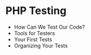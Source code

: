 # PHP Testing
- How Can We Test Our Code? 
- Tools for Testers 
- Your First Tests 
- Organizing Your Tests 